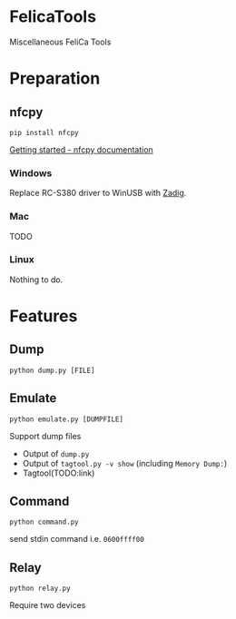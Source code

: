 # FelicaTools

Miscellaneous FeliCa Tools

# Preparation

## nfcpy

`pip install nfcpy`

[Getting started - nfcpy documentation](https://nfcpy.readthedocs.io/en/latest/topics/get-started.html)

### Windows

Replace RC-S380 driver to WinUSB with [Zadig](https://zadig.akeo.ie/).

### Mac

TODO

### Linux

Nothing to do.

# Features

## Dump

`python dump.py [FILE]`

## Emulate

`python emulate.py [DUMPFILE]`

Support dump files

- Output of `dump.py`
- Output of `tagtool.py -v show` (including `Memory Dump:`)
- Tagtool(TODO:link)

## Command

`python command.py`

send stdin command i.e. `0600ffff00`

## Relay

`python relay.py`

Require two devices
